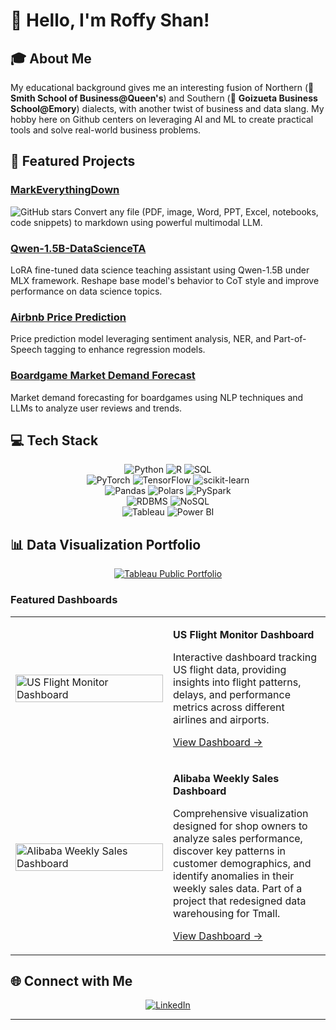 # 👋 Hello, I'm Roffy Shan!

## 🎓 About Me

My educational background gives me an interesting fusion of Northern (👑 **Smith School of Business@Queen's**) and Southern (🦅 **Goizueta Business School@Emory**) dialects, with another twist of business and data slang. My hobby here on Github centers on leveraging AI and ML to create practical tools and solve real-world business problems.

## 🚀 Featured Projects

### [MarkEverythingDown](https://github.com/RoffyS/MarkEverythingDown)
![GitHub stars](https://img.shields.io/github/stars/RoffyS/MarkEverythingDown?style=social)
Convert any file (PDF, image, Word, PPT, Excel, notebooks, code snippets) to markdown using powerful multimodal LLM.

### [Qwen-1.5B-DataScienceTA](https://github.com/RoffyS/Qwen-1.5B-DataScienceTA)
LoRA fine-tuned data science teaching assistant using Qwen-1.5B under MLX framework. Reshape base model's behavior to CoT style and improve performance on data science topics.

### [Airbnb Price Prediction](https://github.com/RoffyS/Airbnb-Price-Prediction-Leveraging-Sentiment-Analysis-and-NER-Enhanced-Regression)
Price prediction model leveraging sentiment analysis, NER, and Part-of-Speech tagging to enhance regression models.

### [Boardgame Market Demand Forecast](https://github.com/RoffyS/Boardgame-Market-Demand-Forecast-with-NLP)
Market demand forecasting for boardgames using NLP techniques and LLMs to analyze user reviews and trends.

## 💻 Tech Stack

<div align="center">
  <!-- Programming Languages -->
  <img src="https://img.shields.io/badge/Python-3776AB?style=for-the-badge&logo=python&logoColor=white" alt="Python" />
  <img src="https://img.shields.io/badge/R-276DC3?style=for-the-badge&logo=r&logoColor=white" alt="R" />
  <img src="https://img.shields.io/badge/SQL-4479A1?style=for-the-badge&logo=postgresql&logoColor=white" alt="SQL" />
  <br>
  
  <!-- ML & Data Science -->
  <img src="https://img.shields.io/badge/PyTorch-EE4C2C?style=for-the-badge&logo=PyTorch&logoColor=white" alt="PyTorch" />
  <img src="https://img.shields.io/badge/TensorFlow-FF6F00?style=for-the-badge&logo=TensorFlow&logoColor=white" alt="TensorFlow" />
  <img src="https://img.shields.io/badge/scikit--learn-F7931E?style=for-the-badge&logo=scikit-learn&logoColor=white" alt="scikit-learn" />
  <br>
  
  <!-- Data Processing -->
  <img src="https://img.shields.io/badge/Pandas-150458?style=for-the-badge&logo=pandas&logoColor=white" alt="Pandas" />
  <img src="https://img.shields.io/badge/Polars-CD792C?style=for-the-badge&logo=polars&logoColor=white" alt="Polars" />
  <img src="https://img.shields.io/badge/PySpark-E25A1C?style=for-the-badge&logo=apache-spark&logoColor=white" alt="PySpark" />
  <br>
  
  <!-- Databases -->
  <img src="https://img.shields.io/badge/RDBMS-4479A1?style=for-the-badge&logo=mysql&logoColor=white" alt="RDBMS" />
  <img src="https://img.shields.io/badge/NoSQL-4DB33D?style=for-the-badge&logo=mongodb&logoColor=white" alt="NoSQL" />
  <br>
  
  <!-- Visualization -->
  <img src="https://img.shields.io/badge/Tableau-E97627?style=for-the-badge&logo=Tableau&logoColor=white" alt="Tableau" />
  <img src="https://img.shields.io/badge/Power_BI-F2C811?style=for-the-badge&logo=power-bi&logoColor=black" alt="Power BI" />
</div>

## 📊 Data Visualization Portfolio

<div align="center">
  <a href="https://public.tableau.com/app/profile/roffy.shan/vizzes" target="_blank">
    <img src="https://img.shields.io/badge/Tableau_Public-Portfolio-E97627?style=for-the-badge&logo=Tableau&logoColor=white" alt="Tableau Public Portfolio" />
  </a>
</div>

### Featured Dashboards

<div align="center">
  <table>
    <tr>
      <td width="50%">
        <a href="https://public.tableau.com/app/profile/roffy.shan/viz/US_flight_monitor/Dashboard1" target="_blank">
          <img src="https://public.tableau.com/static/images/US/US_flight_monitor/Dashboard1/1_rss.png" width="100%" alt="US Flight Monitor Dashboard"/>
        </a>
      </td>
      <td width="50%">
        <p><strong>US Flight Monitor Dashboard</strong></p>
        <p>Interactive dashboard tracking US flight data, providing insights into flight patterns, delays, and performance metrics across different airlines and airports.</p>
        <p><a href="https://public.tableau.com/app/profile/roffy.shan/viz/US_flight_monitor/Dashboard1">View Dashboard →</a></p>
      </td>
    </tr>
    <tr></tr> <!-- Spacer row -->
    <tr>
      <td width="50%">
        <a href="https://public.tableau.com/app/profile/roffy.shan/viz/AlibabaWeeklySales/Dashboard1" target="_blank">
          <img src="https://public.tableau.com/static/images/Al/AlibabaWeeklySales/Dashboard1/1_rss.png" width="100%" alt="Alibaba Weekly Sales Dashboard"/>
        </a>
      </td>
      <td width="50%">
        <p><strong>Alibaba Weekly Sales Dashboard</strong></p>
        <p>Comprehensive visualization designed for shop owners to analyze sales performance, discover key patterns in customer demographics, and identify anomalies in their weekly sales data. Part of a project that redesigned data warehousing for Tmall.</p>
        <p><a href="https://public.tableau.com/app/profile/roffy.shan/viz/AlibabaWeeklySales/Dashboard1">View Dashboard →</a></p>
      </td>
    </tr>
  </table>
</div>

## 🌐 Connect with Me

<div align="center">
  <a href="https://www.linkedin.com/in/roffy-shan/" target="_blank">
    <img src="https://img.shields.io/badge/LinkedIn-0077B5?style=for-the-badge&logo=linkedin&logoColor=white" alt="LinkedIn" />
  </a>
</div>

---
